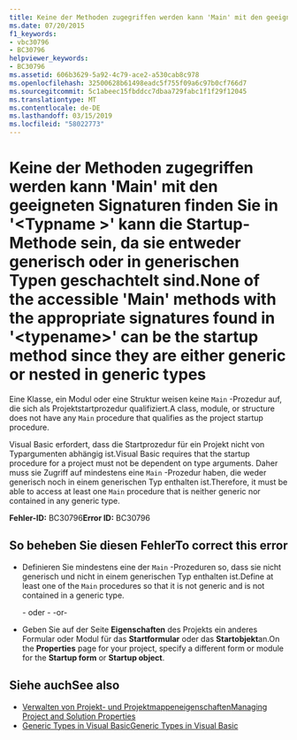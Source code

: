 ```yaml
---
title: Keine der Methoden zugegriffen werden kann 'Main' mit den geeigneten Signaturen finden Sie in '<typename>' kann die Startup-Methode sein, da sie entweder generisch oder in generischen Typen geschachtelt sind.
ms.date: 07/20/2015
f1_keywords:
- vbc30796
- BC30796
helpviewer_keywords:
- BC30796
ms.assetid: 606b3629-5a92-4c79-ace2-a530cab8c978
ms.openlocfilehash: 32500628b61498eadc5f755f09a6c97b0cf766d7
ms.sourcegitcommit: 5c1abeec15fbddcc7dbaa729fabc1f1f29f12045
ms.translationtype: MT
ms.contentlocale: de-DE
ms.lasthandoff: 03/15/2019
ms.locfileid: "58022773"
---
```

# <a name="none-of-the-accessible-main-methods-with-the-appropriate-signatures-found-in-typename-can-be-the-startup-method-since-they-are-either-generic-or-nested-in-generic-types"></a><span data-ttu-id="3fd38-102">Keine der Methoden zugegriffen werden kann 'Main' mit den geeigneten Signaturen finden Sie in '\<Typname >' kann die Startup-Methode sein, da sie entweder generisch oder in generischen Typen geschachtelt sind.</span><span class="sxs-lookup"><span data-stu-id="3fd38-102">None of the accessible 'Main' methods with the appropriate signatures found in '\<typename>' can be the startup method since they are either generic or nested in generic types</span></span>
<span data-ttu-id="3fd38-103">Eine Klasse, ein Modul oder eine Struktur weisen keine `Main` -Prozedur auf, die sich als Projektstartprozedur qualifiziert.</span><span class="sxs-lookup"><span data-stu-id="3fd38-103">A class, module, or structure does not have any `Main` procedure that qualifies as the project startup procedure.</span></span>  
  
 <span data-ttu-id="3fd38-104">Visual Basic erfordert, dass die Startprozedur für ein Projekt nicht von Typargumenten abhängig ist.</span><span class="sxs-lookup"><span data-stu-id="3fd38-104">Visual Basic requires that the startup procedure for a project must not be dependent on type arguments.</span></span> <span data-ttu-id="3fd38-105">Daher muss sie Zugriff auf mindestens eine `Main` -Prozedur haben, die weder generisch noch in einem generischen Typ enthalten ist.</span><span class="sxs-lookup"><span data-stu-id="3fd38-105">Therefore, it must be able to access at least one `Main` procedure that is neither generic nor contained in any generic type.</span></span>  
  
 <span data-ttu-id="3fd38-106">**Fehler-ID:** BC30796</span><span class="sxs-lookup"><span data-stu-id="3fd38-106">**Error ID:** BC30796</span></span>  
  
## <a name="to-correct-this-error"></a><span data-ttu-id="3fd38-107">So beheben Sie diesen Fehler</span><span class="sxs-lookup"><span data-stu-id="3fd38-107">To correct this error</span></span>  
  
-   <span data-ttu-id="3fd38-108">Definieren Sie mindestens eine der `Main` -Prozeduren so, dass sie nicht generisch und nicht in einem generischen Typ enthalten ist.</span><span class="sxs-lookup"><span data-stu-id="3fd38-108">Define at least one of the `Main` procedures so that it is not generic and is not contained in a generic type.</span></span>  
  
     <span data-ttu-id="3fd38-109">- oder - </span><span class="sxs-lookup"><span data-stu-id="3fd38-109">-or-</span></span>  
  
-   <span data-ttu-id="3fd38-110">Geben Sie auf der Seite **Eigenschaften** des Projekts ein anderes Formular oder Modul für das **Startformular** oder das **Startobjekt**an.</span><span class="sxs-lookup"><span data-stu-id="3fd38-110">On the **Properties** page for your project, specify a different form or module for the **Startup form** or **Startup object**.</span></span>  
  
## <a name="see-also"></a><span data-ttu-id="3fd38-111">Siehe auch</span><span class="sxs-lookup"><span data-stu-id="3fd38-111">See also</span></span>

- [<span data-ttu-id="3fd38-112">Verwalten von Projekt- und Projektmappeneigenschaften</span><span class="sxs-lookup"><span data-stu-id="3fd38-112">Managing Project and Solution Properties</span></span>](/visualstudio/ide/managing-project-and-solution-properties)
- [<span data-ttu-id="3fd38-113">Generic Types in Visual Basic</span><span class="sxs-lookup"><span data-stu-id="3fd38-113">Generic Types in Visual Basic</span></span>](../../visual-basic/programming-guide/language-features/data-types/generic-types.md)
